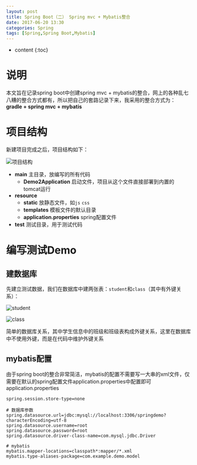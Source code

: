 ```yaml
---
layout: post
title: Spring Boot（二） Spring mvc + Mybatis整合
date: 2017-06-20 13:30
categories: Spring
tags: [Spring,Spring Boot,Mybatis]
---
```


* content
{:toc}

# 说明
本文旨在记录spring boot中创建spring mvc + mybatis的整合，网上的各种乱七八糟的整合方式都有，所以把自己的套路记录下来，我采用的整合方式为：**gradle + spring mvc + mybatis**

# 项目结构
新建项目完成之后，项目结构如下：

![][1]  
- **main**
主目录，放编写的所有代码
	- **Demo2Application**
启动文件，项目从这个文件直接部署到内置的tomcat运行
- **resource**
	- **static**
放静态文件，如`js` `css`
	- **templates**
模板文件的默认目录
	-  **application.properties**
spring配置文件
- **test**
测试目录，用于测试代码

# 编写测试Demo
## 建数据库
先建立测试数据，我们在数据库中建两张表：`student`和`class`（其中有外键关系）：  

![][2]

![][3]

简单的数据库关系，其中学生信息中的班级和班级表构成外键关系，这里在数据库中不使用外键，而是在代码中维护外键关系

## mybatis配置
由于spring boot的整合非常简洁，mybatis的配置不需要写一大串的xml文件，仅需要在默认的spring配置文件application.properties中配置即可  
application.properties
```
spring.session.store-type=none

# 数据库参数
spring.datasource.url=jdbc:mysql://localhost:3306/springdemo?characterEncoding=utf-8
spring.datasource.username=root
spring.datasource.password=root
spring.datasource.driver-class-name=com.mysql.jdbc.Driver

# mybatis
mybatis.mapper-locations=classpath*:mapper/*.xml
mybatis.type-aliases-package=com.example.demo.model
```

  [1]: https://www.github.com/lanyuanxiaoyao/GitGallery/raw/master/Ashampoo_Snap_2017%E5%B9%B46%E6%9C%8820%E6%97%A5_11h47m55s_009_.png "项目结构"
  [2]: https://www.github.com/lanyuanxiaoyao/GitGallery/raw/master/Ashampoo_Snap_2017%E5%B9%B46%E6%9C%8820%E6%97%A5_11h59m28s_011_.png "student"
  [3]: https://www.github.com/lanyuanxiaoyao/GitGallery/raw/master/Ashampoo_Snap_2017%E5%B9%B46%E6%9C%8820%E6%97%A5_11h59m48s_012_.png "class"